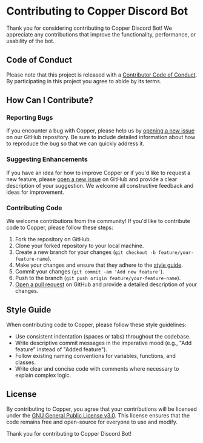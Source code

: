 # Contributing to Copper Discord Bot

Thank you for considering contributing to Copper Discord Bot! We appreciate any contributions that improve the functionality, performance, or usability of the bot.

## Code of Conduct

Please note that this project is released with a [Contributor Code of Conduct](CODE_OF_CONDUCT.md). By participating in this project you agree to abide by its terms.

## How Can I Contribute?

### Reporting Bugs

If you encounter a bug with Copper, please help us by [opening a new issue](https://github.com/copper-dc/copper/issues) on our GitHub repository. Be sure to include detailed information about how to reproduce the bug so that we can quickly address it.

### Suggesting Enhancements

If you have an idea for how to improve Copper or if you'd like to request a new feature, please [open a new issue](https://github.com/copper-dc/copper/issues) on GitHub and provide a clear description of your suggestion. We welcome all constructive feedback and ideas for improvement.

### Contributing Code

We welcome contributions from the community! If you'd like to contribute code to Copper, please follow these steps:

1. Fork the repository on GitHub.
2. Clone your forked repository to your local machine.
3. Create a new branch for your changes (`git checkout -b feature/your-feature-name`).
4. Make your changes and ensure that they adhere to the [style guide](#style-guide).
5. Commit your changes (`git commit -am 'Add new feature'`).
6. Push to the branch (`git push origin feature/your-feature-name`).
7. [Open a pull request](https://github.com/copper-dc/copper/pulls) on GitHub and provide a detailed description of your changes.

## Style Guide

When contributing code to Copper, please follow these style guidelines:

- Use consistent indentation (spaces or tabs) throughout the codebase.
- Write descriptive commit messages in the imperative mood (e.g., "Add feature" instead of "Added feature").
- Follow existing naming conventions for variables, functions, and classes.
- Write clear and concise code with comments where necessary to explain complex logic.

## License

By contributing to Copper, you agree that your contributions will be licensed under the [GNU General Public License v3.0](LICENSE). This license ensures that the code remains free and open-source for everyone to use and modify.

Thank you for contributing to Copper Discord Bot!
